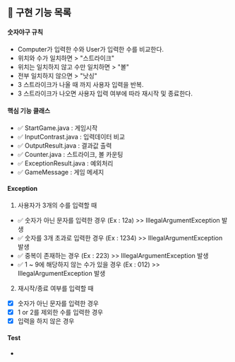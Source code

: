 ## 🚀 구현 기능 목록

#### 숫자야구 규칙
- Computer가 입력한 수와 User가 입력한 수를 비교한다.
- 위치와 수가 일치하면 > "스트라이크"
- 위치는 일치하지 않고 수만 일치하면  > "볼"
- 전부 일치하지 않으면 > "낫싱"
- 3 스트라이크가 나올 때 까지 사용자 입력을 반복.
- 3 스트라이크가 나오면 사용자 입력 여부에 따라 재시작 및 종료한다.

#### 핵심 기능 클래스
- ✅ StartGame.java : 게임시작
- ✅ InputContrast.java : 입력데이터 비교
- ✅ OutputResult.java : 결과값 출력
- ✅ Counter.java : 스트라이크, 볼 카운팅
- ✅ ExceptionResult.java : 예외처리
- ✅ GameMessage : 게임 메세지

#### Exception
1. 사용자가 3개의 수를 입력할 때
- ✅ 숫자가 아닌 문자를 입력한 경우 (Ex : 12a) >> IllegalArgumentException 발생
- ✅ 숫자를 3개 초과로 입력한 경우 (Ex : 1234) >> IllegalArgumentException 발생
- ✅ 중복이 존재하는 경우 (Ex : 223) >> IllegalArgumentException 발생
- ✅ 1 ~ 9에 해당하지 않는 수가 있을 경우 (Ex : 012) >> IllegalArgumentException 발생

2. 재시작/종료 여부를 입력할 때
- [x] 숫자가 아닌 문자를 입력한 경우
- [x] 1 or 2를 제외한 수를 입력한 경우
- [x] 입력을 하지 않은 경우

#### Test
- 


